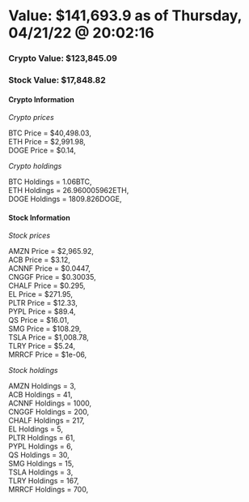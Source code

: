 # Value: $141,693.9 as of Thursday, 04/21/22 @ 20:02:16 

### Crypto Value: $123,845.09

### Stock Value: $17,848.82

#### Crypto Information 
*Crypto prices* 

BTC Price = $40,498.03,  
ETH Price = $2,991.98,  
DOGE Price = $0.14,  


*Crypto holdings* 

BTC Holdings = 1.06BTC,  
ETH Holdings = 26.960005962ETH,  
DOGE Holdings = 1809.826DOGE,  


#### Stock Information 

*Stock prices* 

AMZN Price = $2,965.92,  
ACB Price = $3.12,  
ACNNF Price = $0.0447,  
CNGGF Price = $0.30035,  
CHALF Price = $0.295,  
EL Price = $271.95,  
PLTR Price = $12.33,  
PYPL Price = $89.4,  
QS Price = $16.01,  
SMG Price = $108.29,  
TSLA Price = $1,008.78,  
TLRY Price = $5.24,  
MRRCF Price = $1e-06,  


*Stock holdings* 

AMZN Holdings = 3,  
ACB Holdings = 41,  
ACNNF Holdings = 1000,  
CNGGF Holdings = 200,  
CHALF Holdings = 217,  
EL Holdings = 5,  
PLTR Holdings = 61,  
PYPL Holdings = 6,  
QS Holdings = 30,  
SMG Holdings = 15,  
TSLA Holdings = 3,  
TLRY Holdings = 167,  
MRRCF Holdings = 700,  


